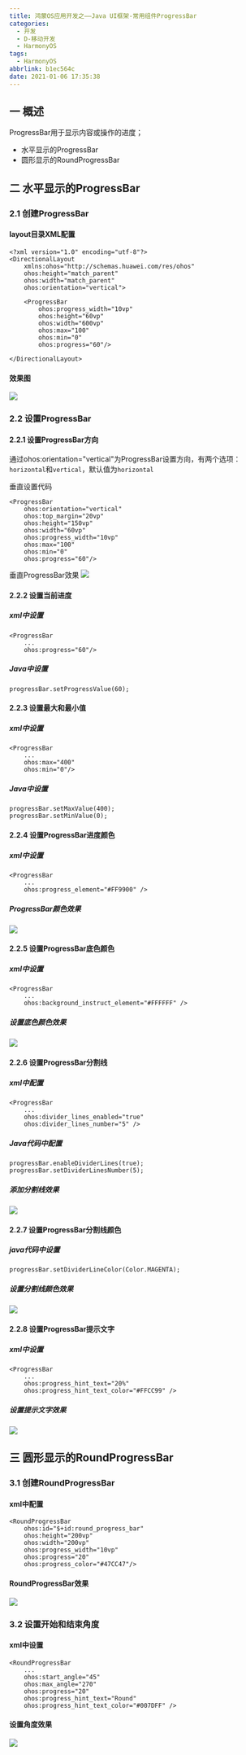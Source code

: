 ```yaml
---
title: 鸿蒙OS应用开发之——Java UI框架-常用组件ProgressBar
categories:
  - 开发
  - D-移动开发
  - HarmonyOS
tags:
  - HarmonyOS
abbrlink: b1ec564c
date: 2021-01-06 17:35:38
---
```

## 一 概述

ProgressBar用于显示内容或操作的进度；

* 水平显示的ProgressBar
* 圆形显示的RoundProgressBar

<!--more-->

## 二 水平显示的ProgressBar

### 2.1 创建ProgressBar

#### layout目录XML配置

```
<?xml version="1.0" encoding="utf-8"?>
<DirectionalLayout
    xmlns:ohos="http://schemas.huawei.com/res/ohos"
    ohos:height="match_parent"
    ohos:width="match_parent"
    ohos:orientation="vertical">

    <ProgressBar
        ohos:progress_width="10vp"
        ohos:height="60vp"
        ohos:width="600vp"
        ohos:max="100"
        ohos:min="0"
        ohos:progress="60"/>

</DirectionalLayout>
```

#### 效果图

![][1]

### 2.2 设置ProgressBar

#### 2.2.1 设置ProgressBar方向

通过ohos:orientation="vertical"为ProgressBar设置方向，有两个选项：`horizontal`和`vertical`，默认值为`horizontal`

垂直设置代码

```
<ProgressBar
    ohos:orientation="vertical"
    ohos:top_margin="20vp"
    ohos:height="150vp"
    ohos:width="60vp"
    ohos:progress_width="10vp"
    ohos:max="100"
    ohos:min="0"
    ohos:progress="60"/>
```

垂直ProgressBar效果
![][2]

#### 2.2.2 设置当前进度

##### xml中设置

```
<ProgressBar
    ...
    ohos:progress="60"/>
```

##### Java中设置

```
progressBar.setProgressValue(60);
```

#### 2.2.3 设置最大和最小值

##### xml中设置

```
<ProgressBar
    ...
    ohos:max="400"
    ohos:min="0"/>
```

##### Java中设置

```
progressBar.setMaxValue(400);
progressBar.setMinValue(0);
```

#### 2.2.4 设置ProgressBar进度颜色

##### xml中设置

```
<ProgressBar
    ...
    ohos:progress_element="#FF9900" />
```

##### ProgressBar颜色效果
![][3]

#### 2.2.5 设置ProgressBar底色颜色

##### xml中设置

```
<ProgressBar
    ...
    ohos:background_instruct_element="#FFFFFF" />
```
##### 设置底色颜色效果

![][4]

#### 2.2.6 设置ProgressBar分割线

##### xml中配置

```
<ProgressBar
    ...
    ohos:divider_lines_enabled="true"
    ohos:divider_lines_number="5" />
```

##### Java代码中配置

```
progressBar.enableDividerLines(true);
progressBar.setDividerLinesNumber(5);
```

##### 添加分割线效果
![][5]

#### 2.2.7 设置ProgressBar分割线颜色

##### java代码中设置

```
progressBar.setDividerLineColor(Color.MAGENTA);
```

##### 设置分割线颜色效果
![][6]

#### 2.2.8 设置ProgressBar提示文字

##### xml中设置

```
<ProgressBar
    ...
    ohos:progress_hint_text="20%"
    ohos:progress_hint_text_color="#FFCC99" />
```

##### 设置提示文字效果
![][7]

## 三 圆形显示的RoundProgressBar

### 3.1 创建RoundProgressBar

#### xml中配置

```
<RoundProgressBar
    ohos:id="$+id:round_progress_bar"
    ohos:height="200vp"
    ohos:width="200vp"
    ohos:progress_width="10vp"
    ohos:progress="20"
    ohos:progress_color="#47CC47"/>
```
#### RoundProgressBar效果

![][8]

### 3.2 设置开始和结束角度

#### xml中设置

```
<RoundProgressBar
    ...
    ohos:start_angle="45"
    ohos:max_angle="270"
    ohos:progress="20"
    ohos:progress_hint_text="Round"
    ohos:progress_hint_text_color="#007DFF" />
```
#### 设置角度效果
![][9]


[1]:https://fastly.jsdelivr.net/gh/PGzxc/CDN@master/blog-hmos/hmos-progressbar-default.gif
[2]:https://fastly.jsdelivr.net/gh/PGzxc/CDN@master/blog-hmos/hmos-progressbar-vertical.gif
[3]:https://fastly.jsdelivr.net/gh/PGzxc/CDN@master/blog-hmos/hmos-progressbar-progress-element.gif
[4]:https://fastly.jsdelivr.net/gh/PGzxc/CDN@master/blog-hmos/hmos-progressbar-background-element.gif
[5]:https://fastly.jsdelivr.net/gh/PGzxc/CDN@master/blog-hmos/hmos-progressbar-divider.gif
[6]:https://fastly.jsdelivr.net/gh/PGzxc/CDN@master/blog-hmos/hmos-progressbar-divider-color.gif
[7]:https://fastly.jsdelivr.net/gh/PGzxc/CDN@master/blog-hmos/hmos-progressbar-progress-text.gif
[8]:https://fastly.jsdelivr.net/gh/PGzxc/CDN@master/blog-hmos/hmos-roundprogressbar-default.gif
[9]:https://fastly.jsdelivr.net/gh/PGzxc/CDN@master/blog-hmos/hmos-roundprogressbar-min-max.gif